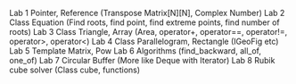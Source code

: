 Lab 1 Pointer, Reference (Transpose Matrix[N][N], Complex Number)
Lab 2 Class Equation (Find roots, find point, find extreme points, find number of roots)
Lab 3 Class Triangle, Array (Area, operator+, operator==, operator!=, operator>, operator<) 
Lab 4 Class Parallelogram, Rectangle (IGeoFig etc)
Lab 5 Template Matrix, Pow
Lab 6 Algorithms (find_backward, all_of, one_of)
Lab 7 Circular Buffer (More like Deque with Iterator)
Lab 8 Rubik cube solver (Class cube, functions)
